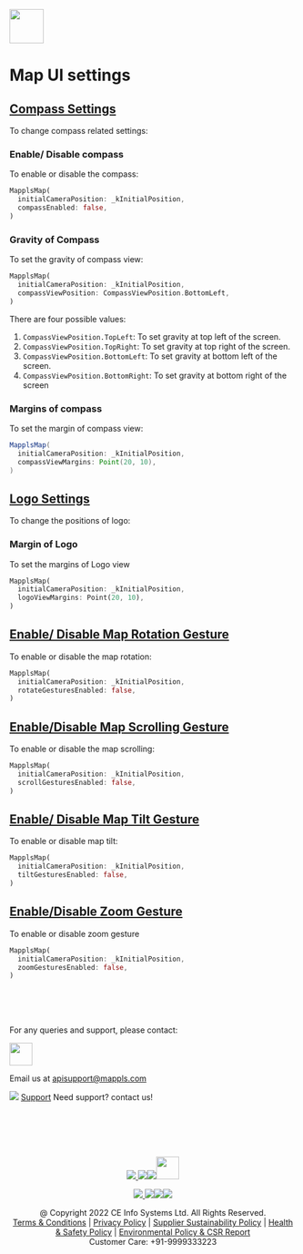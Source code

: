 
[<img src="https://about.mappls.com/images/mappls-b-logo.svg" height="60"/> </p>](https://www.mapmyindia.com/api)

# Map UI settings

## [Compass Settings]()
To change compass related settings:
### Enable/ Disable compass
To enable or disable the compass:
~~~dart  
MapplsMap(  
  initialCameraPosition: _kInitialPosition,  
  compassEnabled: false,  
)
~~~  

### Gravity of Compass
To set the gravity of compass view:
~~~dart  
MapplsMap(  
  initialCameraPosition: _kInitialPosition,  
  compassViewPosition: CompassViewPosition.BottomLeft,  
)
~~~ 
There are four possible values:

1.  `CompassViewPosition.TopLeft`: To set gravity at top left of the screen.
2.  `CompassViewPosition.TopRight`: To set gravity at top right of the screen.
3.  `CompassViewPosition.BottomLeft`: To set gravity at bottom left of the screen.
4.  `CompassViewPosition.BottomRight`: To set gravity at bottom right of the screen 

### Margins of compass
To set the margin of compass view:
~~~java  
MapplsMap(  
  initialCameraPosition: _kInitialPosition,  
  compassViewMargins: Point(20, 10),  
)  
~~~  

## [Logo Settings]()
To change the positions of logo: 

### Margin of Logo
To set the margins of Logo view
~~~dart  
MapplsMap(  
  initialCameraPosition: _kInitialPosition,  
  logoViewMargins: Point(20, 10),  
)  
~~~  
 
## [Enable/ Disable Map Rotation Gesture]()
To enable or disable the map rotation:
~~~dart  
MapplsMap(  
  initialCameraPosition: _kInitialPosition,  
  rotateGesturesEnabled: false,  
)
~~~  
 
## [Enable/Disable Map Scrolling Gesture]()
To enable or disable the map scrolling:
~~~dart  
MapplsMap(  
  initialCameraPosition: _kInitialPosition,  
  scrollGesturesEnabled: false,  
)
~~~ 
 
## [Enable/ Disable Map Tilt Gesture]()
To enable or disable map tilt:
~~~dart  
MapplsMap(  
  initialCameraPosition: _kInitialPosition,  
  tiltGesturesEnabled: false,  
)
~~~  

## [Enable/Disable Zoom Gesture]()
To enable or disable zoom gesture
~~~dart  
MapplsMap(  
  initialCameraPosition: _kInitialPosition,  
  zoomGesturesEnabled: false,  
)
~~~  


<br><br><br>

For any queries and support, please contact: 

[<img src="https://about.mappls.com/images/mappls-logo.svg" height="40"/> </p>](https://about.mappls.com/api/)
Email us at [apisupport@mappls.com](mailto:apisupport@mappls.com)


![](https://www.mapmyindia.com/api/img/icons/support.png)
[Support](https://about.mappls.com/contact/)
Need support? contact us!

<br></br>
<br></br>

[<p align="center"> <img src="https://www.mapmyindia.com/api/img/icons/stack-overflow.png"/> ](https://stackoverflow.com/questions/tagged/mappls-api)[![](https://www.mapmyindia.com/api/img/icons/blog.png)](https://about.mappls.com/blog/)[![](https://www.mapmyindia.com/api/img/icons/gethub.png)](https://github.com/Mappls-api)[<img src="https://mmi-api-team.s3.ap-south-1.amazonaws.com/API-Team/npm-logo.one-third%5B1%5D.png" height="40"/> </p>](https://www.npmjs.com/org/mapmyindia) 



[<p align="center"> <img src="https://www.mapmyindia.com/june-newsletter/icon4.png"/> ](https://www.facebook.com/Mapplsofficial)[![](https://www.mapmyindia.com/june-newsletter/icon2.png)](https://twitter.com/mappls)[![](https://www.mapmyindia.com/newsletter/2017/aug/llinkedin.png)](https://www.linkedin.com/company/mappls/)[![](https://www.mapmyindia.com/june-newsletter/icon3.png)](https://www.youtube.com/channel/UCAWvWsh-dZLLeUU7_J9HiOA)




<div align="center">@ Copyright 2022 CE Info Systems Ltd. All Rights Reserved.</div>

<div align="center"> <a href="https://about.mappls.com/api/terms-&-conditions">Terms & Conditions</a> | <a href="https://about.mappls.com/about/privacy-policy">Privacy Policy</a> | <a href="https://about.mappls.com/pdf/mapmyIndia-sustainability-policy-healt-labour-rules-supplir-sustainability.pdf">Supplier Sustainability Policy</a> | <a href="https://about.mappls.com/pdf/Health-Safety-Management.pdf">Health & Safety Policy</a> | <a href="https://about.mappls.com/pdf/Environment-Sustainability-Policy-CSR-Report.pdf">Environmental Policy & CSR Report</a>

<div align="center">Customer Care: +91-9999333223</div>
